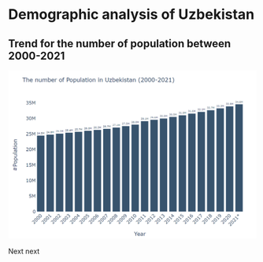 # Demographic analysis of Uzbekistan

## Trend for the number of population between 2000-2021

 ![pic](./images/Population.png)


Next
next
